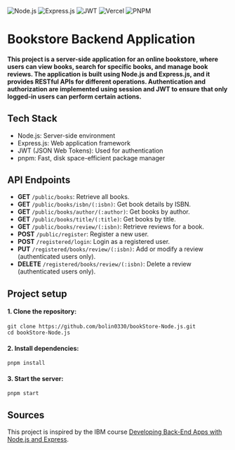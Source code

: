 ![Node.js](https://img.shields.io/badge/Node%20js-339933?style=for-the-badge&logo=nodedotjs&logoColor=white)
![Express.js](https://img.shields.io/badge/Express%20js-000000?style=for-the-badge&logo=express&logoColor=white)
![JWT](https://img.shields.io/badge/JWT-000000?style=for-the-badge&logo=JSON%20web%20tokens&logoColor=white)
![Vercel](https://img.shields.io/badge/Vercel-000000?style=for-the-badge&logo=vercel&logoColor=white)
![PNPM](https://img.shields.io/badge/pnpm-yellow?style=for-the-badge&logo=pnpm&logoColor=white)
# Bookstore Backend Application
#### This project is a server-side application for an online bookstore, where users can view books, search for specific books, and manage book reviews. The application is built using Node.js and Express.js, and it provides RESTful APIs for different operations. Authentication and authorization are implemented using session and JWT to ensure that only logged-in users can perform certain actions.

## Tech Stack
* Node.js: Server-side environment
* Express.js: Web application framework
* JWT (JSON Web Tokens): Used for authentication
* pnpm: Fast, disk space-efficient package manager

## API Endpoints
* **GET** `/public/books`: Retrieve all books.
* **GET** `/public/books/isbn/(:isbn)`: Get book details by ISBN.
* **GET** `/public/books/author/(:author)`: Get books by author.
* **GET** `/public/books/title/(:title)`: Get books by title.
* **GET** `/public/books/review/(:isbn)`: Retrieve reviews for a book.
* **POST** `/public/register`: Register a new user.
* **POST** `/registered/login`: Login as a registered user.
* **PUT** `/registered/books/review/(:isbn)`: Add or modify a review (authenticated users only).
* **DELETE** `/registered/books/review/(:isbn)`: Delete a review (authenticated users only).

## Project setup
#### 1. Clone the repository:
```
git clone https://github.com/bolin0330/bookStore-Node.js.git
cd bookStore-Node.js
```

#### 2. Install dependencies:
```
pnpm install
```

#### 3. Start the server:
```
pnpm start
```

## Sources
This project is inspired by the IBM course [Developing Back-End Apps with Node.js and Express](https://www.coursera.org/account/accomplishments/records/UD9H4ML8E2JE?trk=public_profile_see-credential).